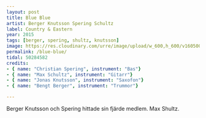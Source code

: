 ```yaml
---
layout: post
title: Blue Blue
artist: Berger Knutsson Spering Schultz
label: Country & Eastern
year: 2015
tags: [berger, spering, shultz, knutsson]
image: https://res.cloudinary.com/urre/image/upload/w_600,h_600/v1605003448/screenshots/w0pygaoiqbckrxt4aitw.jpg
permalink: /blue-blue/
tidal: 50284582
credits:
- { name: "Christian Spering", instrument: "Bas"}
- { name: "Max Schultz", instrument: "Gitarr"}
- { name: "Jonas Knutsson", instrument: "Saxofon"}
- { name: "Bengt Berger", instrument: "Trummor"}

---
```


Berger Knutsson och Spering hittade sin fjärde medlem. Max Shultz.
